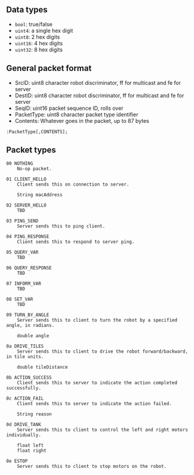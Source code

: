 ## Data types

-   `bool`: true/false
-   `uint4`: a single hex digit
-   `uint8`: 2 hex digits
-   `uint16`: 4 hex digits
-   `uint32`: 8 hex digits

## General packet format

-   SrcID: uint8 character robot discriminator, ff for multicast and fe for server
-   DestID: uint8 character robot discriminator, ff for multicast and fe for server
-   SeqID: uint16 packet sequence ID, rolls over
-   PacketType: uint8 character packet type identifier
-   Contents: Whatever goes in the packet, up to 87 bytes

`:PacketType[,CONTENTS];`

## Packet types

```
00 NOTHING
    No-op packet.
```

```
01 CLIENT_HELLO
    Client sends this on connection to server.

    String macAddress
```

```
02 SERVER_HELLO
    TBD
```

```
03 PING_SEND
    Server sends this to ping client.
```

```
04 PING_RESPONSE
    Client sends this to respond to server ping.
```

```
05 QUERY_VAR
    TBD
```

```
06 QUERY_RESPONSE
    TBD
```

```
07 INFORM_VAR
    TBD
```

```
08 SET_VAR
    TBD
```

```
09 TURN_BY_ANGLE
    Server sends this to client to turn the robot by a specified angle, in radians.

    double angle
```

```
0a DRIVE_TILES
    Server sends this to client to drive the robot forward/backward, in tile units.

    double tileDistance
```

```
0b ACTION_SUCCESS
    Client sends this to server to indicate the action completed successfully.
```

```
0c ACTION_FAIL
    Client sends this to server to indicate the action failed.

    String reason
```

```
0d DRIVE_TANK
    Server sends this to client to control the left and right motors individually.

    float left
    float right
```

```
0e ESTOP
    Server sends this to client to stop motors on the robot.
```
